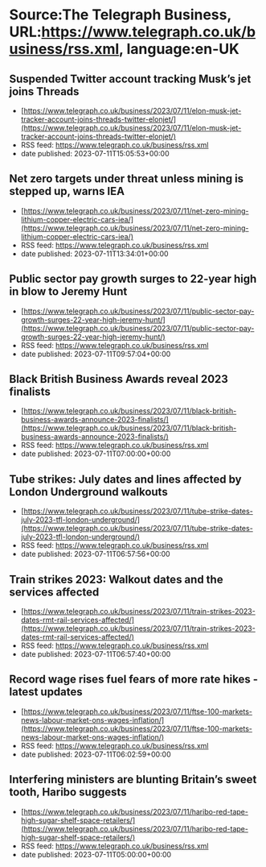 # Source:The Telegraph Business, URL:https://www.telegraph.co.uk/business/rss.xml, language:en-UK

## Suspended Twitter account tracking Musk’s jet joins Threads
 - [https://www.telegraph.co.uk/business/2023/07/11/elon-musk-jet-tracker-account-joins-threads-twitter-elonjet/](https://www.telegraph.co.uk/business/2023/07/11/elon-musk-jet-tracker-account-joins-threads-twitter-elonjet/)
 - RSS feed: https://www.telegraph.co.uk/business/rss.xml
 - date published: 2023-07-11T15:05:53+00:00



## Net zero targets under threat unless mining is stepped up, warns IEA
 - [https://www.telegraph.co.uk/business/2023/07/11/net-zero-mining-lithium-copper-electric-cars-iea/](https://www.telegraph.co.uk/business/2023/07/11/net-zero-mining-lithium-copper-electric-cars-iea/)
 - RSS feed: https://www.telegraph.co.uk/business/rss.xml
 - date published: 2023-07-11T13:34:01+00:00



## Public sector pay growth surges to 22-year high in blow to Jeremy Hunt
 - [https://www.telegraph.co.uk/business/2023/07/11/public-sector-pay-growth-surges-22-year-high-jeremy-hunt/](https://www.telegraph.co.uk/business/2023/07/11/public-sector-pay-growth-surges-22-year-high-jeremy-hunt/)
 - RSS feed: https://www.telegraph.co.uk/business/rss.xml
 - date published: 2023-07-11T09:57:04+00:00



## Black British Business Awards reveal 2023 finalists
 - [https://www.telegraph.co.uk/business/2023/07/11/black-british-business-awards-announce-2023-finalists/](https://www.telegraph.co.uk/business/2023/07/11/black-british-business-awards-announce-2023-finalists/)
 - RSS feed: https://www.telegraph.co.uk/business/rss.xml
 - date published: 2023-07-11T07:00:00+00:00



## Tube strikes: July dates and lines affected by London Underground walkouts
 - [https://www.telegraph.co.uk/business/2023/07/11/tube-strike-dates-july-2023-tfl-london-underground/](https://www.telegraph.co.uk/business/2023/07/11/tube-strike-dates-july-2023-tfl-london-underground/)
 - RSS feed: https://www.telegraph.co.uk/business/rss.xml
 - date published: 2023-07-11T06:57:56+00:00



## Train strikes 2023: Walkout dates and the services affected
 - [https://www.telegraph.co.uk/business/2023/07/11/train-strikes-2023-dates-rmt-rail-services-affected/](https://www.telegraph.co.uk/business/2023/07/11/train-strikes-2023-dates-rmt-rail-services-affected/)
 - RSS feed: https://www.telegraph.co.uk/business/rss.xml
 - date published: 2023-07-11T06:57:40+00:00



## Record wage rises fuel fears of more rate hikes - latest updates
 - [https://www.telegraph.co.uk/business/2023/07/11/ftse-100-markets-news-labour-market-ons-wages-inflation/](https://www.telegraph.co.uk/business/2023/07/11/ftse-100-markets-news-labour-market-ons-wages-inflation/)
 - RSS feed: https://www.telegraph.co.uk/business/rss.xml
 - date published: 2023-07-11T06:02:59+00:00



## Interfering ministers are blunting Britain’s sweet tooth, Haribo suggests
 - [https://www.telegraph.co.uk/business/2023/07/11/haribo-red-tape-high-sugar-shelf-space-retailers/](https://www.telegraph.co.uk/business/2023/07/11/haribo-red-tape-high-sugar-shelf-space-retailers/)
 - RSS feed: https://www.telegraph.co.uk/business/rss.xml
 - date published: 2023-07-11T05:00:00+00:00



